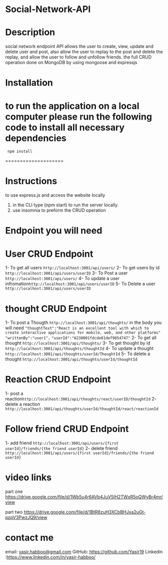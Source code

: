 # Social-Network-API
# Description 
social network endpoint API allows the user to create, view, update and delete user and post, also allow the user to replay to the post and delete the replay, and allow the user to follow and unfollow friends.
the full CRUD operation done on MongoDB by using  mongoose and expressjs
# Installation
 to run the application on a local computer please run the following code to install all necessary dependencies 
====================
     npm install
====================

# Instructions
 to use express.js and access the website locally
 1. in the CLI type (npm start) to run the server locally. 
 2. use insomnia to preform the CRUD operation 

 # Endpoint you will need 
 # User CRUD Endpoint 
 1- To get all users `http://localhost:3001/api/users/`
 2- To get users by id `http://localhost:3001/api/users/userID`
 3- To Post a user `http://localhost:3001/api/users/`
 4- To update a user infromation`http://localhost:3001/api/users/userID`
 5- To Delete a user `http://localhost:3001/api/users/userID`
 # thought CRUD Endpoint 
 1- To post a Thougth `http://localhost:3001/api/thoughts/`
 in the body you will need 
 	`"thoughtText":"React is an excellent tool with which to create interactive applications for mobile, web, and other platforms"`
	`"writtenBy":"user1",`
	`"userId":"6238001fdcde81def9854747"`
 2- To get all thought `http://localhost:3001/api/thoughts/`
 3- To get thought by id `http://localhost:3001/api/thoughts/thoughtId`
 4- To update a thought `http://localhost:3001/api/thoughts/userId/ThoughtId`
 5- To delete a thought `http://localhost:3001/api/thoughts/userId/thoughtId`
  # Reaction CRUD Endpoint
  1- post a reaction`http://localhost:3001/api/thoughts/react/userID/thoughtId`
  2- delete a reaction `http://localhost:3001/api/thoughts/userId/thoughtId/react/reactionId`
  # Follow friend CRUD Endpoint
  1- add friend `http://localhost:3001/api/users/{first userId}/friends/{the friend userId}`
  2- delete friend `http://localhost:3001/api/users/{first userId}/friends/{the friend userId}`
 # video links 
  part one 
  https://drive.google.com/file/d/1Wb5u4r6AVb4JuV5lH2TWxR5oQWyBr4mr/view
  
  part two
  https://drive.google.com/file/d/1BtR8zuH3XCbBHJxa2uGt-pzpV3PwzJQ9/view

   # contact me 
   email: yasir.habboo@gmail.com 
   GitHub: https://github.com/Yasir19
   Linkedin :https://www.linkedin.com/in/yasir-habboo/


